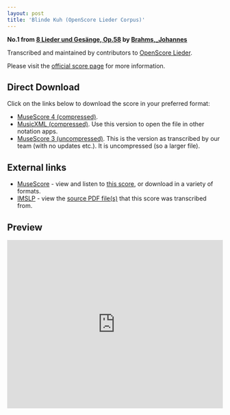 ```yaml
---
layout: post
title: 'Blinde Kuh (OpenScore Lieder Corpus)'
---
```


__No.1 from [8 Lieder und Gesänge, Op.58](https://fourscoreandmore.org/openscore/lieder/Brahms,_Johannes/8_Lieder_und_Ges%C3%A4nge,_Op.58/) by [Brahms,_Johannes](https://fourscoreandmore.org/openscore/lieder/Brahms,_Johannes)__

Transcribed and maintained by contributors to [OpenScore Lieder].

Please visit the [official score page] for more information.

[official score page]: https://musescore.com/openscore-lieder-corpus/scores/5123355
[OpenScore Lieder]: https://musescore.com/openscore-lieder-corpus

## Direct Download

Click on the links below to download the score in your preferred format:
- [MuseScore 4 (compressed)](https://fourscoreandmore.org/openscore/lieder/Brahms,_Johannes/8_Lieder_und_Ges%C3%A4nge,_Op.58/1_Blinde_Kuh.mscz).
- [MusicXML (compressed)](https://fourscoreandmore.org/openscore/lieder/Brahms,_Johannes/8_Lieder_und_Ges%C3%A4nge,_Op.58/1_Blinde_Kuh.mxl). Use this version to open the file in other notation apps.
- [MuseScore 3 (uncompressed)](https://raw.githubusercontent.com/OpenScore/Lieder/refs/heads/main/scores/Brahms,_Johannes/8_Lieder_und_Ges%C3%A4nge,_Op.58/1_Blinde_Kuh/lc5123355.mscx). This is the version as transcribed by our team (with no updates etc.). It is uncompressed (so a larger file).

## External links

- [MuseScore] - view and listen to [this score][MuseScore], or download in a variety of formats.
- [IMSLP] - view the [source PDF file(s)][IMSLP] that this score was transcribed from.

[MuseScore]: https://musescore.com/score/5123355
[IMSLP]: https://imslp.org/wiki/Special:ReverseLookup/81975

## Preview

<iframe width="100%" height="394" src="https://musescore.com/openscore-lieder-corpus/scores/5123355/embed" frameborder="0" allowfullscreen allow="autoplay; fullscreen"></iframe>

